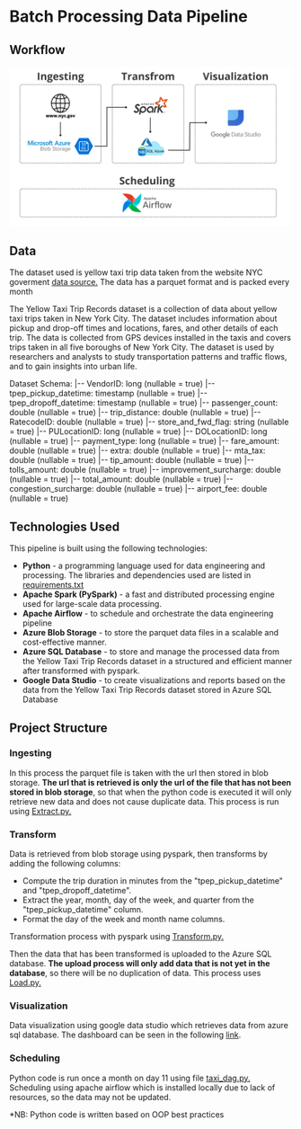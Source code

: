 # Batch Processing Data Pipeline

## Workflow
![Pipeline Workflow](https://github.com/Gan11-R/BatchProcessingPortofolio/blob/main/Pipeline%20Workflow.png?raw=true)

## Data
The dataset used is yellow taxi trip data taken from the website NYC goverment [data source.](https://www.nyc.gov/site/tlc/about/tlc-trip-record-data.page) The data has a parquet format and is packed every month

The Yellow Taxi Trip Records dataset is a collection of data about yellow taxi trips taken in New York City. The dataset includes information about pickup and drop-off times and locations, fares, and other details of each trip. The data is collected from GPS devices installed in the taxis and covers trips taken in all five boroughs of New York City. The dataset is used by researchers and analysts to study transportation patterns and traffic flows, and to gain insights into urban life.

Dataset Schema:
|-- VendorID: long (nullable = true)
|-- tpep_pickup_datetime: timestamp (nullable = true)
|-- tpep_dropoff_datetime: timestamp (nullable = true)
|-- passenger_count: double (nullable = true)
|-- trip_distance: double (nullable = true)
|-- RatecodeID: double (nullable = true)
|-- store_and_fwd_flag: string (nullable = true)
|-- PULocationID: long (nullable = true)
|-- DOLocationID: long (nullable = true)
|-- payment_type: long (nullable = true)
|-- fare_amount: double (nullable = true)
|-- extra: double (nullable = true)
|-- mta_tax: double (nullable = true)
|-- tip_amount: double (nullable = true)
|-- tolls_amount: double (nullable = true)
|-- improvement_surcharge: double (nullable = true)
|-- total_amount: double (nullable = true)
|-- congestion_surcharge: double (nullable = true)
|-- airport_fee: double (nullable = true)

## Technologies Used
This pipeline is built using the following technologies:
-   **Python** - a programming language used for data engineering and processing. The libraries and dependencies used are listed in [requirements.txt](https://github.com/Gan11-R/BatchProcessingPortofolio/blob/main/requirements.txt)
-   **Apache Spark (PySpark)** - a fast and distributed processing engine used for large-scale data processing.
- **Apache Airflow** - to schedule and orchestrate the data engineering pipeline
-   **Azure Blob Storage** - to store the parquet data files in a scalable and cost-effective manner.
- **Azure SQL Database** - to store and manage the processed data from the Yellow Taxi Trip Records dataset in a structured and efficient manner after transformed with pyspark.
-   **Google Data Studio** - to create visualizations and reports based on the data from the Yellow Taxi Trip Records dataset stored in Azure SQL Database

## Project Structure
### Ingesting
In this process the parquet file is taken with the url then stored in blob storage. **The url that is retrieved is only the url of the file that has not been stored in blob storage**, so that when the python code is executed it will only retrieve new data and does not cause duplicate data. This process is run using [Extract.py.](https://github.com/Gan11-R/BatchProcessingPortofolio/blob/main/Extract.py)

### Transform
Data is retrieved from blob storage using pyspark, then transforms by adding the following columns:

 - Compute the trip duration in minutes from the "tpep_pickup_datetime" and "tpep_dropoff_datetime".
 - Extract the year, month, day of the week, and quarter from the "tpep_pickup_datetime" column.
 - Format the day of the week and month name columns.


Transformation process with pyspark using [Transform.py.](https://github.com/Gan11-R/BatchProcessingPortofolio/blob/main/Transform.py)

Then the data that has been transformed is uploaded to the Azure SQL database. **The upload process will only add data that is not yet in the database**, so there will be no duplication of data. This process uses [Load.py.](https://github.com/Gan11-R/BatchProcessingPortofolio/blob/main/Load.py)

### Visualization
Data visualization using google data studio which retrieves data from azure sql database. The dashboard can be seen in the following [link](url).

### Scheduling
Python code is run once a month on day 11 using file [taxi_dag.py.](https://github.com/Gan11-R/BatchProcessingPortofolio/blob/main/taxi_dag.py)
Scheduling using apache airflow which is installed locally due to lack of resources, so the data may not be updated.


*NB: Python code is written based on OOP best practices
